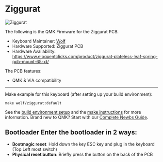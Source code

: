# Ziggurat

![Ziggurat](https://i.imgur.com/Vifx6vH.png)

The following is the QMK Firmware for the Ziggurat PCB.

* Keyboard Maintainer: [Wolf](https://github.com/ToastyStoemp)
* Hardware Supported: Ziggurat PCB
* Hardware Availability: https://www.eloquentclicks.com/product/ziggurat-plateless-leaf-spring-pcb-mount-65-xt/

The PCB features:
* QMK & VIA compatibility

---

Make example for this keyboard (after setting up your build environment):

	make wolf/ziggurat:default

See the [build environment setup](https://docs.qmk.fm/#/getting_started_build_tools) and the [make instructions](https://docs.qmk.fm/#/getting_started_make_guide) for more information. Brand new to QMK? Start with our [Complete Newbs Guide](https://docs.qmk.fm/#/newbs).

## Bootloader Enter the bootloader in 2 ways: 
* **Bootmagic reset**: Hold down the key ESC key and plug in the keyboard (Top Left most switch)
* **Physical reset button**: Briefly press the button on the back of the PCB
